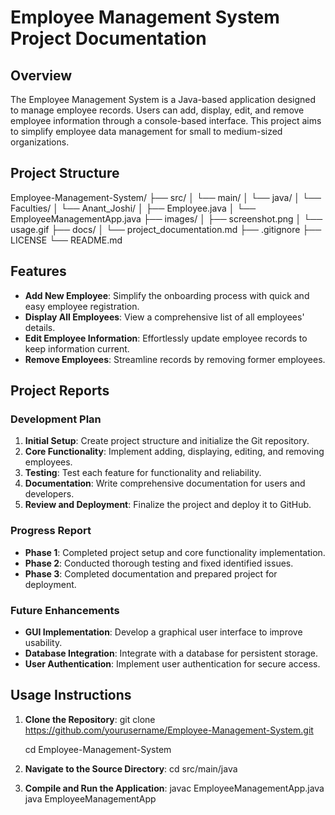# Employee Management System Project Documentation

## Overview
The Employee Management System is a Java-based application designed to manage employee records. Users can add, display, edit, and remove employee information through a console-based interface. This project aims to simplify employee data management for small to medium-sized organizations.

## Project Structure
Employee-Management-System/
├── src/
│ └── main/
│ └── java/
│ └── Faculties/
│ └── Anant_Joshi/
│ ├── Employee.java
│ └── EmployeeManagementApp.java
├── images/
│ ├── screenshot.png
│ └── usage.gif
├── docs/
│ └── project_documentation.md
├── .gitignore
├── LICENSE
└── README.md

## Features
- **Add New Employee**: Simplify the onboarding process with quick and easy employee registration.
- **Display All Employees**: View a comprehensive list of all employees' details.
- **Edit Employee Information**: Effortlessly update employee records to keep information current.
- **Remove Employees**: Streamline records by removing former employees.

## Project Reports
### Development Plan
1. **Initial Setup**: Create project structure and initialize the Git repository.
2. **Core Functionality**: Implement adding, displaying, editing, and removing employees.
3. **Testing**: Test each feature for functionality and reliability.
4. **Documentation**: Write comprehensive documentation for users and developers.
5. **Review and Deployment**: Finalize the project and deploy it to GitHub.

### Progress Report
- **Phase 1**: Completed project setup and core functionality implementation.
- **Phase 2**: Conducted thorough testing and fixed identified issues.
- **Phase 3**: Completed documentation and prepared project for deployment.

### Future Enhancements
- **GUI Implementation**: Develop a graphical user interface to improve usability.
- **Database Integration**: Integrate with a database for persistent storage.
- **User Authentication**: Implement user authentication for secure access.

## Usage Instructions
1. **Clone the Repository**:
   git clone https://github.com/yourusername/Employee-Management-System.git

   cd Employee-Management-System

3. **Navigate to the Source Directory**:
   cd src/main/java

4. **Compile and Run the Application**:
   javac EmployeeManagementApp.java
   java EmployeeManagementApp
